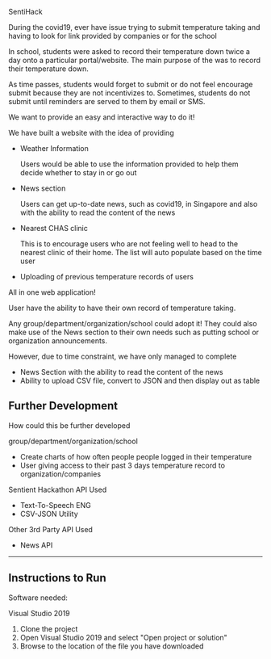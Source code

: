 SentiHack

During the covid19, ever have issue trying to submit temperature taking and having to look for link provided by companies or for the school

In school, students were asked to record their temperature down twice a day onto a particular portal/website. The main purpose of the was to record their temperature down. 

As time passes, students would forget to submit or do not feel encourage submit because they are not incentivizes to. Sometimes, students do not submit until reminders are served to them by email or SMS. 

We want to provide an easy and interactive way to do it!

We have built a website with the idea of providing

- Weather Information

    Users would be able to use the information provided to help them decide whether to stay in or go out 

- News section

    Users can get up-to-date news, such as covid19, in Singapore and also with the ability to read the content of the news

- Nearest CHAS clinic

    This is to encourage users who are not feeling well to head to the nearest clinic of their home. The list will auto populate based on the time user 

- Uploading of previous temperature records of users

All in one web application! 

User have the ability to have their own record of temperature taking.

Any group/department/organization/school could adopt it! They could also make use of the News section to their own needs such as putting school or organization announcements.

However, due to time constraint, we have only managed to complete

- News Section with the ability to read the content of the news
- Ability to upload CSV file, convert to JSON and then display out as table

## Further Development

How could this be further developed

group/department/organization/school

- Create charts of how often people people logged in their temperature
- User giving access to their past 3 days temperature record to organization/companies

Sentient Hackathon API Used

- Text-To-Speech ENG
- CSV-JSON Utility

Other 3rd Party API Used 

- News API

---

## Instructions to Run

Software needed:

Visual Studio 2019

1. Clone the project 
2. Open Visual Studio 2019 and select "Open project or solution"
3. Browse to the location of the file you have downloaded
